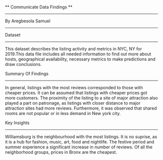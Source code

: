 ** Communicate Data Findings **

---

By Aregbesola Samuel

---

Dataset

---

This dataset describes the listing activity and metrics in NYC, NY for 2019.This data file includes all needed information to find out more about hosts, geographical availability, necessary metrics to make predictions and draw conclusions.

Summary Of Findings

---

In general, listings with the most reviews corresponded to those with cheaper prices. It can be assumed that listings with cheaper prices got more customers. The proximity of the listing to a site of major attraction also played a part on patronage, as listings with closer distance to major attraction sites had more reviews. Furthermore, it was observed that shared rooms are not popular or in less demand in New york city.

Key Insights

---

Williamsburg is the neighbourhood with the most listings. It is no suprise, as it is a hub for fashion, music, art, food and nightlife. The festive period and summer experience a significant increase in number of reviews. Of all the neighborhood groups, prices in Bronx are the cheapest.
